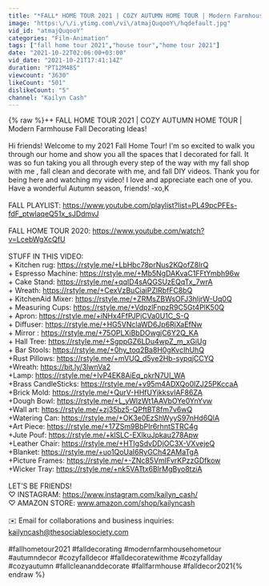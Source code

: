 ```yaml
---
title: "*FALL* HOME TOUR 2021 | COZY AUTUMN HOME TOUR | Modern Farmhouse Fall Decorating Ideas!"
image: "https:\/\/i.ytimg.com\/vi\/atmajQuqooY\/hqdefault.jpg"
vid_id: "atmajQuqooY"
categories: "Film-Animation"
tags: ["fall home tour 2021","house tour","home tour 2021"]
date: "2021-10-22T02:06:00+03:00"
vid_date: "2021-10-21T17:41:14Z"
duration: "PT12M48S"
viewcount: "3630"
likeCount: "501"
dislikeCount: "5"
channel: "Kailyn Cash"
---
```

{% raw %}++ FALL HOME TOUR 2021 | COZY AUTUMN HOME TOUR | Modern Farmhouse Fall Decorating Ideas!<br /><br />Hi friends! Welcome to my 2021 Fall Home Tour! I'm so excited to walk you through our home and show you all the spaces that I decorated for fall. It was so fun taking you all through every step of the way with my fall shop with me , fall clean and decorate with me, and fall DIY videos. Thank you for being here and watching my video! I love and appreciate each one of you. Have a wonderful Autumn season, friends! -xo,K<br /><br />FALL PLAYLIST: <a rel="nofollow" target="blank" href="https://www.youtube.com/playlist?list=PL49pcPFEs-fdF_ptwlaqeQ51x_sJDdmvJ">https://www.youtube.com/playlist?list=PL49pcPFEs-fdF_ptwlaqeQ51x_sJDdmvJ</a><br /><br />FALL HOME TOUR 2020: <a rel="nofollow" target="blank" href="https://www.youtube.com/watch?v=LcebWgXcQfU">https://www.youtube.com/watch?v=LcebWgXcQfU</a><br /><br />STUFF IN THIS VIDEO:<br />+ Kitchen rug: <a rel="nofollow" target="blank" href="https://rstyle.me/+LbHbc78prNus2KQofZ8IrQ">https://rstyle.me/+LbHbc78prNus2KQofZ8IrQ</a><br />+ Espresso Machine: <a rel="nofollow" target="blank" href="https://rstyle.me/+Mb5NgDAKvaC1FFtYmbh96w">https://rstyle.me/+Mb5NgDAKvaC1FFtYmbh96w</a><br />+ Cake Stand: <a rel="nofollow" target="blank" href="https://rstyle.me/+qqID4sAQGSUzEQqTx_7wrA">https://rstyle.me/+qqID4sAQGSUzEQqTx_7wrA</a><br />+ Wreath: <a rel="nofollow" target="blank" href="https://rstyle.me/+CexVzBuCiaiPZlRbfFC8bQ">https://rstyle.me/+CexVzBuCiaiPZlRbfFC8bQ</a><br />+ KitchenAid Mixer: <a rel="nofollow" target="blank" href="https://rstyle.me/+ZRMsZBWsOFJ3hljrW-Uq0Q">https://rstyle.me/+ZRMsZBWsOFJ3hljrW-Uq0Q</a><br />+ Measuring Cups: <a rel="nofollow" target="blank" href="https://rstyle.me/+VdpzlFnpzR9C5Gt4PlK50Q">https://rstyle.me/+VdpzlFnpzR9C5Gt4PlK50Q</a><br />+ Apron: <a rel="nofollow" target="blank" href="https://rstyle.me/+iNHx4FfPJPjCVa0U1C_S-Q">https://rstyle.me/+iNHx4FfPJPjCVa0U1C_S-Q</a><br />+ Diffuser: <a rel="nofollow" target="blank" href="https://rstyle.me/+HG5VNclaWD6Jp6RjXaEfNw">https://rstyle.me/+HG5VNclaWD6Jp6RjXaEfNw</a><br />+ Mirror : <a rel="nofollow" target="blank" href="https://rstyle.me/+75OPLXiBbDOwgjC6Y2Q_KA">https://rstyle.me/+75OPLXiBbDOwgjC6Y2Q_KA</a><br />+ Hall Tree: <a rel="nofollow" target="blank" href="https://rstyle.me/+SgppGZ6LDu4wpZ_m_xGiUg">https://rstyle.me/+SgppGZ6LDu4wpZ_m_xGiUg</a><br />+ Bar Stools: <a rel="nofollow" target="blank" href="https://rstyle.me/+0hy_toq2Ba8H0gKvcIhUhQ">https://rstyle.me/+0hy_toq2Ba8H0gKvcIhUhQ</a><br />+Rust Pillows: <a rel="nofollow" target="blank" href="https://rstyle.me/+mVUQ_d5ye2Hb-sypqjCCYQ">https://rstyle.me/+mVUQ_d5ye2Hb-sypqjCCYQ</a><br />+Wreath: <a rel="nofollow" target="blank" href="https://bit.ly/3lwnVa2">https://bit.ly/3lwnVa2</a><br />+Lamp: <a rel="nofollow" target="blank" href="https://rstyle.me/+IvP4EK8AiEq_pkrN7Ul_WA">https://rstyle.me/+IvP4EK8AiEq_pkrN7Ul_WA</a><br />+Brass CandleSticks: <a rel="nofollow" target="blank" href="https://rstyle.me/+v95m4ADXQo0lZJ25PKccaA">https://rstyle.me/+v95m4ADXQo0lZJ25PKccaA</a><br />+Brick Mold: <a rel="nofollow" target="blank" href="https://rstyle.me/+QurV-HHfUYjkksvlAF86ZA">https://rstyle.me/+QurV-HHfUYjkksvlAF86ZA</a><br />+Dough Bowl: <a rel="nofollow" target="blank" href="https://rstyle.me/+L_yWlzWt1AAVbOYe0YnYvw">https://rstyle.me/+L_yWlzWt1AAVbOYe0YnYvw</a><br />+Wall art: <a rel="nofollow" target="blank" href="https://rstyle.me/+zj35bz5-QPftBT8fm7v6wQ">https://rstyle.me/+zj35bz5-QPftBT8fm7v6wQ</a><br />+Watering Can: <a rel="nofollow" target="blank" href="https://rstyle.me/+OK3e0EzShWyyS97nHd6QlA">https://rstyle.me/+OK3e0EzShWyyS97nHd6QlA</a><br />+Art Piece: <a rel="nofollow" target="blank" href="https://rstyle.me/+17ZSm9BbPIr6rhntSTRC4g">https://rstyle.me/+17ZSm9BbPIr6rhntSTRC4g</a><br />+Jute Pouf: <a rel="nofollow" target="blank" href="https://rstyle.me/+klSLC-EXlkuJpkau278Apw">https://rstyle.me/+klSLC-EXlkuJpkau278Apw</a><br />+Leather Chair: <a rel="nofollow" target="blank" href="https://rstyle.me/+HTIgSdvDDjOC3X-VXvejeQ">https://rstyle.me/+HTIgSdvDDjOC3X-VXvejeQ</a><br />+Blanket: <a rel="nofollow" target="blank" href="https://rstyle.me/+uo1QoUaI6RyGCh42AMaTgA">https://rstyle.me/+uo1QoUaI6RyGCh42AMaTgA</a><br />+Picture Frames: <a rel="nofollow" target="blank" href="https://rstyle.me/+-ZNc85VmIFvrKPzzGDfkow">https://rstyle.me/+-ZNc85VmIFvrKPzzGDfkow</a><br />+Wicker Tray: <a rel="nofollow" target="blank" href="https://rstyle.me/+nk5VATtx6BlrMgByo8tziA">https://rstyle.me/+nk5VATtx6BlrMgByo8tziA</a><br /><br />LET’S BE FRIENDS! <br />♡ INSTAGRAM: <a rel="nofollow" target="blank" href="https://www.instagram.com/kailyn_cash/">https://www.instagram.com/kailyn_cash/</a><br />♡ AMAZON STORE: www.amazon.com/shop/kailyncash<br /><br />✉️ Email for collaborations and business inquiries:<br />kailyncash@thesociablesociety.com<br /><br />#fallhometour2021 #falldecorating #modernfarmhousehometour #autumndecor #cozyfalldecor #falldecoratewithme #cozyfallday #cozyautumn #fallcleananddecorate #fallfarmhouse #falldecor2021{% endraw %}
